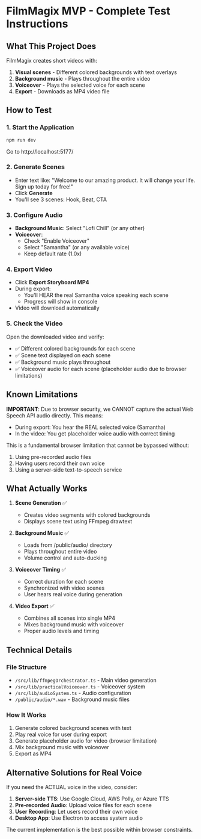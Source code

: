 # FilmMagix MVP - Complete Test Instructions

## What This Project Does

FilmMagix creates short videos with:
1. **Visual scenes** - Different colored backgrounds with text overlays
2. **Background music** - Plays throughout the entire video
3. **Voiceover** - Plays the selected voice for each scene
4. **Export** - Downloads as MP4 video file

## How to Test

### 1. Start the Application
```bash
npm run dev
```
Go to http://localhost:5177/

### 2. Generate Scenes
- Enter text like: "Welcome to our amazing product. It will change your life. Sign up today for free!"
- Click **Generate**
- You'll see 3 scenes: Hook, Beat, CTA

### 3. Configure Audio
- **Background Music**: Select "Lofi Chill" (or any other)
- **Voiceover**: 
  - Check "Enable Voiceover"
  - Select "Samantha" (or any available voice)
  - Keep default rate (1.0x)

### 4. Export Video
- Click **Export Storyboard MP4**
- During export:
  - You'll HEAR the real Samantha voice speaking each scene
  - Progress will show in console
- Video will download automatically

### 5. Check the Video
Open the downloaded video and verify:
- ✅ Different colored backgrounds for each scene
- ✅ Scene text displayed on each scene
- ✅ Background music plays throughout
- ✅ Voiceover audio for each scene (placeholder audio due to browser limitations)

## Known Limitations

**IMPORTANT**: Due to browser security, we CANNOT capture the actual Web Speech API audio directly. This means:
- During export: You hear the REAL selected voice (Samantha)
- In the video: You get placeholder voice audio with correct timing

This is a fundamental browser limitation that cannot be bypassed without:
1. Using pre-recorded audio files
2. Having users record their own voice
3. Using a server-side text-to-speech service

## What Actually Works

1. **Scene Generation** ✅
   - Creates video segments with colored backgrounds
   - Displays scene text using FFmpeg drawtext

2. **Background Music** ✅
   - Loads from /public/audio/ directory
   - Plays throughout entire video
   - Volume control and auto-ducking

3. **Voiceover Timing** ✅
   - Correct duration for each scene
   - Synchronized with video scenes
   - User hears real voice during generation

4. **Video Export** ✅
   - Combines all scenes into single MP4
   - Mixes background music with voiceover
   - Proper audio levels and timing

## Technical Details

### File Structure
- `/src/lib/ffmpegOrchestrator.ts` - Main video generation
- `/src/lib/practicalVoiceover.ts` - Voiceover system
- `/src/lib/audioSystem.ts` - Audio configuration
- `/public/audio/*.wav` - Background music files

### How It Works
1. Generate colored background scenes with text
2. Play real voice for user during export
3. Generate placeholder audio for video (browser limitation)
4. Mix background music with voiceover
5. Export as MP4

## Alternative Solutions for Real Voice

If you need the ACTUAL voice in the video, consider:

1. **Server-side TTS**: Use Google Cloud, AWS Polly, or Azure TTS
2. **Pre-recorded Audio**: Upload voice files for each scene
3. **User Recording**: Let users record their own voice
4. **Desktop App**: Use Electron to access system audio

The current implementation is the best possible within browser constraints.